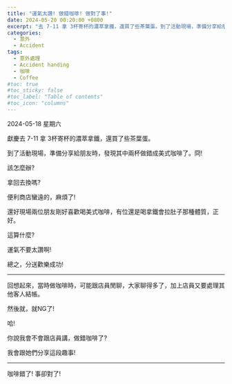 ```yaml
---
title: "運氣太讚! 做錯咖啡! 做對了事!"
date: 2024-05-20 00:20:00 +0800
excerpt: "去 7-11 拿 3杯寄杯的濃萃拿鐵，還買了些茶葉蛋。到了活動現場，準備分享給朋友時，發現其中兩杯做錯成美式咖啡了。冏! 該怎麼辦? "
categories:
  - 意外
  - Accident
tags:
  - 意外處理
  - Accident handing 
  - 咖啡
  - Coffee
#toc: true
#toc_sticky: false
#toc_label: "Table of contents"
#toc_icon: "columns"
---
```


2024-05-18 星期六

獻慶去 7-11 拿 3杯寄杯的濃萃拿鐵，還買了些茶葉蛋。

到了活動現場，準備分享給朋友時，發現其中兩杯做錯成美式咖啡了。冏!

該怎麼辦? 

拿回去換嗎? 

便利商店蠻遠的，麻煩了!

還好現場兩位朋友剛好喜歡喝美式咖啡，有位還是喝拿鐵會拉肚子那種體質，正好。

這算什麼? 

運氣不要太讚啊!

總之，分送歡樂成功!

---

回想起來，當時做咖啡時，可能跟店員閒聊，大家聊得多了，加上店員又要處理其他客人結帳。

然後就，就NG了!

哈!

你說我會不會跟店員講，做錯咖啡了?

我會跟她們分享這段趣事!

---

咖啡錯了! 事卻對了!
